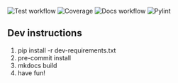 ![Test workflow](https://github.com/medema-group/BiG-SCAPE/actions/workflows/test.yml/badge.svg)
![Coverage](https://medema-group.github.io/BiG-SCAPE/badges/coverage.svg)
![Docs workflow](https://github.com/medema-group/BiG-SCAPE/actions/workflows/docs.yml/badge.svg)
![Pylint](https://medema-group.github.io/BiG-SCAPE/badges/pylint.svg)





## Dev instructions

1. pip install -r dev-requirements.txt
2. pre-commit install
3. mkdocs build
4. have fun!

